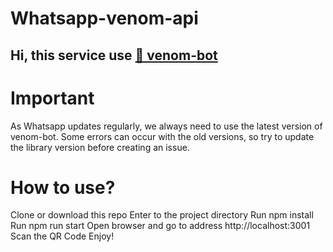 # Whatsapp-venom-api

## Hi, this service use <a href="https://github.com/orkestral/venom">🔗 venom-bot</a>

# Important

As Whatsapp updates regularly, we always need to use the latest version of venom-bot. Some errors can occur with the old versions, so try to update the library version before creating an issue.

# How to use?

Clone or download this repo
Enter to the project directory
Run npm install
Run npm run start
Open browser and go to address http://localhost:3001
Scan the QR Code
Enjoy!
